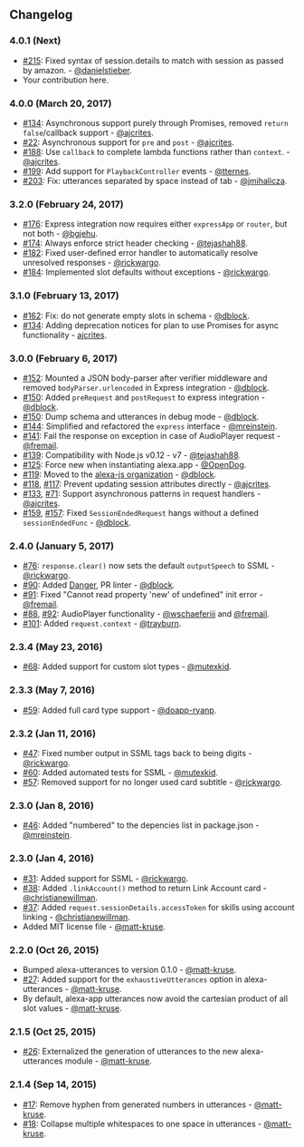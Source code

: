 ## Changelog

### 4.0.1 (Next)

* [#215](https://github.com/alexa-js/alexa-app/pull/215): Fixed syntax of session.details to match with session as passed by amazon. - [@danielstieber](https://github.com/danielstieber).
* Your contribution here.

### 4.0.0 (March 20, 2017)
* [#134](https://github.com/alexa-js/alexa-app/issues/134): Asynchronous support purely through Promises, removed `return false`/callback support - [@ajcrites](https://github.com/ajcrites).
* [#22](https://github.com/alexa-js/alexa-app/issues/22): Asynchronous support for `pre` and `post` - [@ajcrites](https://github.com/ajcrites).
* [#188](https://github.com/alexa-js/alexa-app/issues/188): Use `callback` to complete lambda functions rather than `context`. - [@ajcrites](https://github.com/ajcrites).
* [#199](https://github.com/alexa-js/alexa-app/issues/199): Add support for `PlaybackController` events - [@tternes](http://github.com/tternes).
* [#203](https://github.com/alexa-js/alexa-app/issues/203): Fix: utterances separated by space instead of tab - [@jmihalicza](http://github.com/jmihalicza).

### 3.2.0 (February 24, 2017)

* [#176](https://github.com/alexa-js/alexa-app/pull/176): Express integration now requires either `expressApp` or `router`, but not both - [@bgjehu](https://github.com/bgjehu).
* [#174](https://github.com/alexa-js/alexa-app/pull/174): Always enforce strict header checking - [@tejashah88](https://github.com/tejashah88).
* [#182](https://github.com/alexa-js/alexa-app/issues/182): Fixed user-defined error handler to automatically resolve unresolved responses - [@rickwargo](https://github.com/rickwargo).
* [#184](https://github.com/alexa-js/alexa-app/pull/184): Implemented slot defaults without exceptions - [@rickwargo](https://github.com/rickwargo).

### 3.1.0 (February 13, 2017)

* [#162](https://github.com/alexa-js/alexa-app/issues/162): Fix: do not generate empty slots in schema - [@dblock](https://github.com/dblock).
* [#134](https://github.com/alexa-js/alexa-app/pull/134): Adding deprecation notices for plan to use Promises for async functionality - [ajcrites](https://github.com/ajcrites).

### 3.0.0 (February 6, 2017)

* [#152](https://github.com/alexa-js/alexa-app/issues/152): Mounted a JSON body-parser after verifier middleware and removed `bodyParser.urlencoded` in Express integration - [@dblock](https://github.com/dblock).
* [#150](https://github.com/alexa-js/alexa-app/pull/150): Added `preRequest` and `postRequest` to express integration - [@dblock](https://github.com/dblock).
* [#150](https://github.com/alexa-js/alexa-app/pull/150): Dump schema and utterances in debug mode - [@dblock](https://github.com/dblock).
* [#144](https://github.com/alexa-js/alexa-app/pull/144): Simplified and refactored the `express` interface - [@mreinstein](https://github.com/mreinstein).
* [#141](https://github.com/alexa-js/alexa-app/pull/141): Fail the response on exception in case of AudioPlayer request - [@fremail](https://github.com/fremail).
* [#139](https://github.com/alexa-js/alexa-app/pull/139): Compatibility with Node.js v0.12 - v7 - [@tejashah88](https://github.com/tejashah88).
* [#125](https://github.com/alexa-js/alexa-app/pull/125): Force new when instantiating alexa.app - [@OpenDog](https://github.com/OpenDog).
* [#119](https://github.com/alexa-js/alexa-app/pull/119): Moved to the [alexa-js organization](https://github.com/alexa-js) - [@dblock](https://github.com/dblock).
* [#118](https://github.com/matt-kruse/alexa-app/pull/118), [#117](https://github.com/matt-kruse/alexa-app/issues/117): Prevent updating session attributes directly - [@ajcrites](https://github.com/ajcrites).
* [#133](https://github.com/matt-kruse/alexa-app/pull/133), [#71](https://github.com/matt-kruse/alexa-app/issues/71): Support asynchronous patterns in request handlers - [@ajcrites](https://github.com/ajcrites).
* [#159](https://github.com/alexa-js/alexa-app/pull/159), [#157](https://github.com/alexa-js/alexa-app/issues/157): Fixed `SessionEndedRequest` hangs without a defined `sessionEndedFunc` - [@dblock](https://github.com/dblock).

### 2.4.0 (January 5, 2017)

* [#76](https://github.com/alexa-js/alexa-app/pull/76): `response.clear()` now sets the default `outputSpeech` to SSML - [@rickwargo](https://github.com/rickwargo).
* [#90](https://github.com/alexa-js/alexa-app/pull/90): Added [Danger](http://danger.systems), PR linter - [@dblock](https://github.com/dblock).
* [#91](https://github.com/alexa-js/alexa-app/pull/91): Fixed "Cannot read property 'new' of undefined" init error - [@fremail](https://github.com/fremail).
* [#88](https://github.com/alexa-js/alexa-app/pull/88), [#92](https://github.com/alexa-js/alexa-app/pull/92): AudioPlayer functionality - [@wschaeferiii](https://github.com/wschaeferiii) and [@fremail](https://github.com/fremail).
* [#101](https://github.com/alexa-js/alexa-app/pull/101): Added `request.context` - [@trayburn](https://github.com/trayburn).

### 2.3.4 (May 23, 2016)

* [#68](https://github.com/alexa-js/alexa-app/pull/68): Added support for custom slot types - [@mutexkid](https://github.com/mutexkid).

### 2.3.3 (May 7, 2016)

* [#59](https://github.com/alexa-js/alexa-app/pull/59): Added full card type support - [@doapp-ryanp](https://github.com/doapp-ryanp).

### 2.3.2 (Jan 11, 2016)

* [#47](https://github.com/alexa-js/alexa-app/pull/47): Fixed number output in SSML tags back to being digits - [@rickwargo](https://github.com/rickwargo).
* [#60](https://github.com/alexa-js/alexa-app/pull/60): Added automated tests for SSML - [@mutexkid](https://github.com/mutexkid).
* [#57](https://github.com/alexa-js/alexa-app/pull/57): Removed support for no longer used card subtitle - [@rickwargo](https://github.com/rickwargo).

### 2.3.0 (Jan 8, 2016)

* [#46](https://github.com/alexa-js/alexa-app/pull/46): Added "numbered" to the depencies list in package.json - [@mreinstein](https://github.com/mreinstein).

### 2.3.0 (Jan 4, 2016)

* [#31](https://github.com/alexa-js/alexa-app/pull/31): Added support for SSML - [@rickwargo](https://github.com/rickwargo).
* [#38](https://github.com/alexa-js/alexa-app/pull/38): Added `.linkAccount()` method to return Link Account card - [@christianewillman](https://github.com/christianewillman).
* [#37](https://github.com/alexa-js/alexa-app/pull/37): Added `request.sessionDetails.accessToken` for skills using account linking - [@christianewillman](https://github.com/christianewillman).
* Added MIT license file - [@matt-kruse](https://github.com/matt-kruse).

### 2.2.0 (Oct 26, 2015)

* Bumped alexa-utterances to version 0.1.0 - [@matt-kruse](https://github.com/matt-kruse).
* [#27](https://github.com/alexa-js/alexa-app/issues/27): Added support for the `exhaustiveUtterances` option in alexa-utterances - [@matt-kruse](https://github.com/matt-kruse).
* By default, alexa-app utterances now avoid the cartesian product of all slot values - [@matt-kruse](https://github.com/matt-kruse).

### 2.1.5 (Oct 25, 2015)

* [#26](https://github.com/alexa-js/alexa-app/issues/26): Externalized the generation of utterances to the new alexa-utterances module - [@matt-kruse](https://github.com/matt-kruse).

### 2.1.4 (Sep 14, 2015)

* [#17](https://github.com/alexa-js/alexa-app/issues/17): Remove hyphen from generated numbers in utterances - [@matt-kruse](https://github.com/matt-kruse).
* [#18](https://github.com/alexa-js/alexa-app/issues/18): Collapse multiple whitespaces to one space in utterances - [@matt-kruse](https://github.com/matt-kruse).
